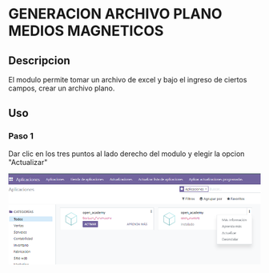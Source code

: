 # GENERACION ARCHIVO PLANO MEDIOS MAGNETICOS

## Descripcion

El modulo permite tomar un archivo de excel y bajo el ingreso de ciertos campos, crear un archivo plano.

## Uso

### Paso 1

Dar clic en los tres puntos al lado derecho del modulo y elegir la opcion 
"Actualizar"

![](/img/img_1.PNG)